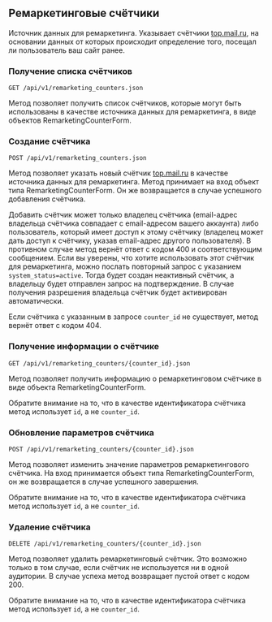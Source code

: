 ## Ремаркетинговые счётчики
Источник данных для ремаркетинга. Указывает счётчики
[top.mail.ru](http://top.mail.ru/), на основании данных от которых
происходит определение того, посещал ли пользователь ваш сайт ранее.

### Получение списка счётчиков
`GET /api/v1/remarketing_counters.json`

Метод позволяет получить список счётчиков, которые могут быть использованы
в качестве источника данных для ремаркетинга, в виде объектов
RemarketingCounterForm.


### Создание счётчика
`POST /api/v1/remarketing_counters.json`

Метод позволяет указать новый счётчик [top.mail.ru](http://top.mail.ru/) в
качестве источника данных для ремаркетинга. Метод принимает на вход объект
типа RemarketingCounterForm. Он же возвращается в случае успешного
добавления счётчика.

Добавить счётчик может только владелец счётчика (email-адрес владельца
счётчика совпадает с email-адресом вашего аккаунта) либо пользователь,
который имеет доступ к этому счётчику (владелец может дать доступ к
счётчику, указав email-адрес другого пользователя). В противном
случае метод вернёт ответ с кодом 400 и соответствующим сообщением. Если
вы уверены, что хотите использовать этот счётчик для ремаркетинга, можно
послать повторный запрос с указанием `system_status=active`. Тогда
будет создан неактивный счётчик, а владельцу будет отправлен запрос на
подтверждение. В случае получения разрешения владельца счётчик будет
активирован автоматически.

Если счётчика с указанным в запросе `counter_id` не существует, метод
вернёт ответ с кодом 404.


### Получение информации о счётчике
`GET /api/v1/remarketing_counters/{counter_id}.json`

Метод позволяет получить информацию о ремаркетинговом счётчике в виде
объекта RemarketingCounterForm.

Обратите внимание на то, что в качестве идентификатора счётчика метод
использует `id`, а не `counter_id`.


### Обновление параметров счётчика
`POST /api/v1/remarketing_counters/{counter_id}.json`

Метод позволяет изменить значение параметров ремаркетингового счётчика.
На вход принимается объект типа RemarketingCounterForm, он же возвращается
в случае успешного завершения.

Обратите внимание на то, что в качестве идентификатора счётчика метод
использует `id`, а не `counter_id`.


### Удаление счётчика
`DELETE /api/v1/remarketing_counters/{counter_id}.json`

Метод позволяет удалить ремаркетинговый счётчик. Это возможно только в
том случае, если счётчик не используется ни в одной аудитории. В случае
успеха метод возвращает пустой ответ с кодом 200.

Обратите внимание на то, что в качестве идентификатора счётчика метод
использует `id`, а не `counter_id`.

